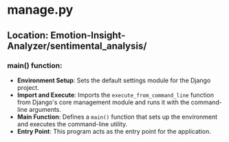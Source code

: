 # manage.py
## Location: Emotion-Insight-Analyzer/sentimental_analysis/
### main() function:
- **Environment Setup**: Sets the default settings module for the Django project.
- **Import and Execute**: Imports the `execute_from_command_line` function from Django's core management module and runs it with the command-line arguments.
- **Main Function**: Defines a `main()` function that sets up the environment and executes the command-line utility.
- **Entry Point**: This program acts as the entry point for the application.
